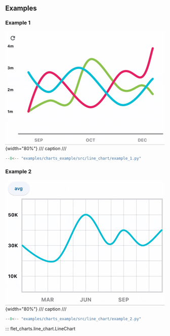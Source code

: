 ## Examples

### Example 1

![LineChart example 1](../examples/charts_example/src/line_chart/media/example_1.gif){width="80%"}
/// caption
///

```python
--8<-- "examples/charts_example/src/line_chart/example_1.py"
```

### Example 2

![LineChart example 2](../examples/charts_example/src/line_chart/media/example_2.gif){width="80%"}
/// caption
///

```python
--8<-- "examples/charts_example/src/line_chart/example_2.py"
```

::: flet_charts.line_chart.LineChart
